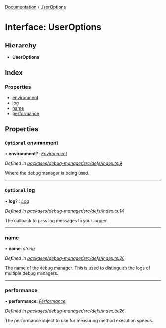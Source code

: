 [Documentation](../README.md) › [UserOptions](useroptions.md)

# Interface: UserOptions

## Hierarchy

* **UserOptions**

## Index

### Properties

* [environment](useroptions.md#optional-environment)
* [log](useroptions.md#optional-log)
* [name](useroptions.md#name)
* [performance](useroptions.md#performance)

## Properties

### `Optional` environment

• **environment**? : *[Environment](../README.md#environment)*

*Defined in [packages/debug-manager/src/defs/index.ts:9](https://github.com/badbatch/graphql-box/blob/204add77/packages/debug-manager/src/defs/index.ts#L9)*

Where the debug manager is being used.

___

### `Optional` log

• **log**? : *[Log](../README.md#log)*

*Defined in [packages/debug-manager/src/defs/index.ts:14](https://github.com/badbatch/graphql-box/blob/204add77/packages/debug-manager/src/defs/index.ts#L14)*

The callback to pass log messages to your logger.

___

###  name

• **name**: *string*

*Defined in [packages/debug-manager/src/defs/index.ts:20](https://github.com/badbatch/graphql-box/blob/204add77/packages/debug-manager/src/defs/index.ts#L20)*

The name of the debug manager. This is used
to distinguish the logs of multiple debug managers.

___

###  performance

• **performance**: *[Performance](performance.md)*

*Defined in [packages/debug-manager/src/defs/index.ts:26](https://github.com/badbatch/graphql-box/blob/204add77/packages/debug-manager/src/defs/index.ts#L26)*

The performance object to use for measuring method
execution speeds.

